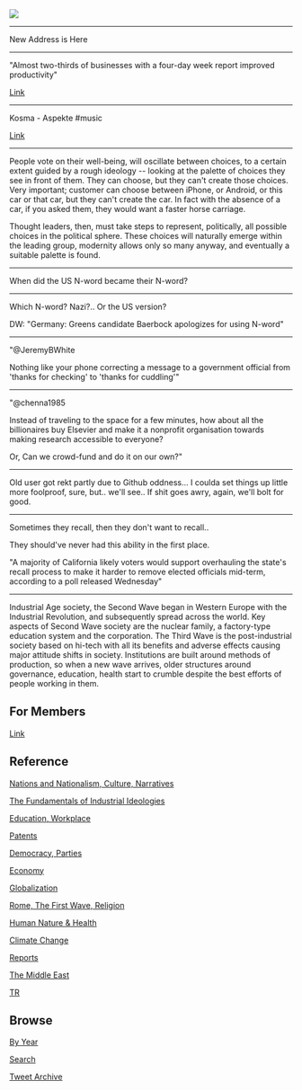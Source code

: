 
<img src="https://drive.google.com/uc?export=view&id=1B2wf9R7AMH1d7Vw6e2mucLbIQ5NSjir7"/>

---

New Address is Here

---

"Almost two-thirds of businesses with a four-day week report improved
productivity"

[Link](https://mobile.twitter.com/josheidelson/status/1420747661884411904)

---

Kosma - Aspekte \#music

[Link](https://youtu.be/50-ld3ldSu8)

---

People vote on their well-being, will oscillate between choices, to a
certain extent guided by a rough ideology -- looking at the palette of
choices they see in front of them. They can choose, but they can't
create those choices. Very important; customer can choose between
iPhone, or Android, or this car or that car, but they can't create the
car. In fact with the absence of a car, if you asked them, they would
want a faster horse carriage.

Thought leaders, then, must take steps to represent, politically, all
possible choices in the political sphere. These choices will naturally
emerge within the leading group, modernity allows only so many anyway,
and eventually a suitable palette is found. 

---

When did the US N-word became their N-word?

---

Which N-word? Nazi?.. Or the US version?

DW: "Germany: Greens candidate Baerbock apologizes for using N-word"

---

"@JeremyBWhite

Nothing like your phone correcting a message to a government official
from 'thanks for checking' to 'thanks for cuddling'"

---

"@chenna1985

Instead of traveling to the space for a few minutes, how about all the
billionaires buy Elsevier and make it a nonprofit organisation towards
making research accessible to everyone?

Or,
Can we crowd-fund and do it on our own?"

---

Old user got rekt partly due to Github oddness... I coulda set things
up little more foolproof, sure, but.. we'll see.. If shit goes awry,
again, we'll bolt for good. 

---

Sometimes they recall, then they don't want to recall..

They should've never had this ability in the first place.

"A majority of California likely voters would support overhauling the
state's recall process to make it harder to remove elected officials
mid-term, according to a poll released Wednesday"

---

Industrial Age society, the Second Wave began in Western Europe with
the Industrial Revolution, and subsequently spread across the
world. Key aspects of Second Wave society are the nuclear family, a
factory-type education system and the corporation. The Third Wave is
the post-industrial society based on hi-tech with all its benefits and
adverse effects causing major attitude shifts in society. Institutions
are built around methods of production, so when a new wave arrives,
older structures around governance, education, health start to crumble
despite the best efforts of people working in them.

## For Members

[Link](https://thirdwave-members.herokuapp.com)

## Reference

[Nations and Nationalism, Culture, Narratives](/2013/02/nations-and-nationalism.md)

[The Fundamentals of Industrial Ideologies](/2011/04/fundamentals-of-industrial-ideologies.md)

[Education, Workplace](2017/09/education-workplace.md)

[Patents](/2018/09/patents.md)

[Democracy, Parties](/2016/11/democracy.md)

[Economy](/2018/05/economy.md)

[Globalization](/2018/09/globalization.md)

[Rome, The First Wave, Religion](/2017/12/rome.md)

[Human Nature & Health](/2020/07/human-nature.md)

[Climate Change](/2018/12/climate.md)

[Reports](/2019/05/reports.md)

[The Middle East](/2019/07/middleeast.md)

[TR](../tr)

## Browse

[By Year](years.md)

[Search](search.html)

[Tweet Archive](/tweets/README.md)


